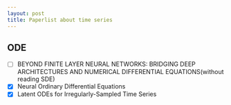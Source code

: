 ```yaml
---
layout: post
title: Paperlist about time series
---
```


## ODE
- [ ] BEYOND FINITE LAYER NEURAL NETWORKS: BRIDGING DEEP ARCHITECTURES AND NUMERICAL DIFFERENTIAL EQUATIONS(without reading SDE)
- [x] Neural Ordinary Differential Equations
- [x] Latent ODEs for Irregularly-Sampled Time Series
